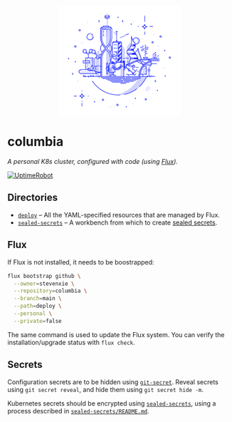 <p align="center">
  <img
    src="./docs/columbia.png"
    width="275px"
    title="'Robot City' by Petr Had (https://dribbble.com/petrhad)"
  />
</p>

# columbia

_A personal K8s cluster, configured with code (using
[Flux](https://fluxcd.io))._

[![UptimeRobot][status-img]][status]

## Directories

- [`deploy`](./deploy) – All the YAML-specified resources that are managed by
  Flux.
- [`sealed-secrets`](./sealed-secrets) – A workbench from which to create
  [sealed secrets](https://github.com/bitnami-labs/sealed-secrets).

## Flux

If Flux is not installed, it needs to be boostrapped:

```bash
flux bootstrap github \
  --owner=stevenxie \
  --repository=columbia \
  --branch=main \
  --path=deploy \
  --personal \
  --private=false
```

The same command is used to update the Flux system. You can verify the
installation/upgrade status with `flux check`.

## Secrets

Configuration secrets are to be hidden using
[`git-secret`](https://git-secret.io). Reveal secrets using `git secret reveal`,
and hide them using `git secret hide -m`.

Kubernetes secrets should be encrypted using
[`sealed-secrets`](https://github.com/bitnami-labs/sealed-secrets), using a
process described in [`sealed-secrets/README.md`](./sealed-secrets/README.md).

[status]: https://status.stevenxie.me
[status-img]: https://img.shields.io/uptimerobot/ratio/m782295595-128aab6d398761c64ab1b883.svg
